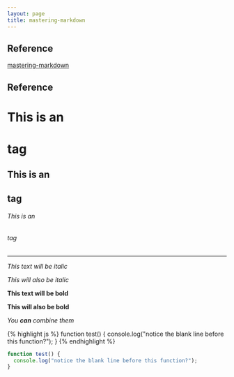 ```yaml
---
layout: page
title: mastering-markdown
---
```


## Reference
[mastering-markdown](https://guides.github.com/features/mastering-markdown/)


## Reference

# This is an <h1> tag

## This is an <h2> tag

###### This is an <h6> tag


<hr>


*This text will be italic*

_This will also be italic_


**This text will be bold**

__This will also be bold__

*You **can** combine them*

{% highlight js %}
function test() {
  console.log("notice the blank line before this function?");
}
{% endhighlight %}


```js
function test() {
  console.log("notice the blank line before this function?");
}
```